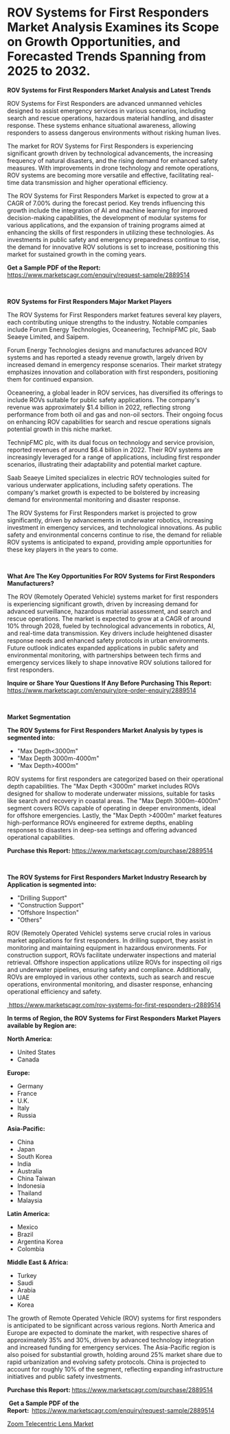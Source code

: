 <p><h1>ROV Systems for First Responders Market Analysis Examines its Scope on Growth Opportunities, and Forecasted Trends Spanning from 2025 to 2032.</h1></p><p><strong>ROV Systems for First Responders Market Analysis and Latest Trends</strong></p>
<p><p>ROV Systems for First Responders are advanced unmanned vehicles designed to assist emergency services in various scenarios, including search and rescue operations, hazardous material handling, and disaster response. These systems enhance situational awareness, allowing responders to assess dangerous environments without risking human lives.</p><p>The market for ROV Systems for First Responders is experiencing significant growth driven by technological advancements, the increasing frequency of natural disasters, and the rising demand for enhanced safety measures. With improvements in drone technology and remote operations, ROV systems are becoming more versatile and effective, facilitating real-time data transmission and higher operational efficiency.</p><p>The ROV Systems for First Responders Market is expected to grow at a CAGR of 7.00% during the forecast period. Key trends influencing this growth include the integration of AI and machine learning for improved decision-making capabilities, the development of modular systems for various applications, and the expansion of training programs aimed at enhancing the skills of first responders in utilizing these technologies. As investments in public safety and emergency preparedness continue to rise, the demand for innovative ROV solutions is set to increase, positioning this market for sustained growth in the coming years.</p></p>
<p><strong>Get a Sample PDF of the Report:&nbsp;</strong> <a href="https://www.marketscagr.com/enquiry/request-sample/2889514?utm_campaign=2471&utm_medium=2&utm_source=Github&utm_content=ia&utm_term=14032025&utm_id=rov-systems-for-first-responders">https://www.marketscagr.com/enquiry/request-sample/2889514</a></p>
<p>&nbsp;</p>
<p><strong>ROV Systems for First Responders Major Market Players</strong></p>
<p><p>The ROV Systems for First Responders market features several key players, each contributing unique strengths to the industry. Notable companies include Forum Energy Technologies, Oceaneering, TechnipFMC plc, Saab Seaeye Limited, and Saipem.</p><p>Forum Energy Technologies designs and manufactures advanced ROV systems and has reported a steady revenue growth, largely driven by increased demand in emergency response scenarios. Their market strategy emphasizes innovation and collaboration with first responders, positioning them for continued expansion.</p><p>Oceaneering, a global leader in ROV services, has diversified its offerings to include ROVs suitable for public safety applications. The company's revenue was approximately $1.4 billion in 2022, reflecting strong performance from both oil and gas and non-oil sectors. Their ongoing focus on enhancing ROV capabilities for search and rescue operations signals potential growth in this niche market.</p><p>TechnipFMC plc, with its dual focus on technology and service provision, reported revenues of around $6.4 billion in 2022. Their ROV systems are increasingly leveraged for a range of applications, including first responder scenarios, illustrating their adaptability and potential market capture.</p><p>Saab Seaeye Limited specializes in electric ROV technologies suited for various underwater applications, including safety operations. The company's market growth is expected to be bolstered by increasing demand for environmental monitoring and disaster response.</p><p>The ROV Systems for First Responders market is projected to grow significantly, driven by advancements in underwater robotics, increasing investment in emergency services, and technological innovations. As public safety and environmental concerns continue to rise, the demand for reliable ROV systems is anticipated to expand, providing ample opportunities for these key players in the years to come.</p></p>
<p>&nbsp;</p>
<p><strong>What Are The Key Opportunities For ROV Systems for First Responders Manufacturers?</strong></p>
<p><p>The ROV (Remotely Operated Vehicle) systems market for first responders is experiencing significant growth, driven by increasing demand for advanced surveillance, hazardous material assessment, and search and rescue operations. The market is expected to grow at a CAGR of around 10% through 2028, fueled by technological advancements in robotics, AI, and real-time data transmission. Key drivers include heightened disaster response needs and enhanced safety protocols in urban environments. Future outlook indicates expanded applications in public safety and environmental monitoring, with partnerships between tech firms and emergency services likely to shape innovative ROV solutions tailored for first responders.</p></p>
<p><strong>Inquire or Share Your Questions If Any Before Purchasing This Report:</strong> <a href="https://www.marketscagr.com/enquiry/pre-order-enquiry/2889514?utm_campaign=2471&utm_medium=2&utm_source=Github&utm_content=ia&utm_term=14032025&utm_id=rov-systems-for-first-responders">https://www.marketscagr.com/enquiry/pre-order-enquiry/2889514</a></p>
<p>&nbsp;</p>
<p><strong>Market Segmentation</strong></p>
<p><strong>The ROV Systems for First Responders Market Analysis by types is segmented into:</strong></p>
<p><ul><li>"Max Depth<3000m"</li><li>"Max Depth 3000m-4000m"</li><li>"Max Depth>4000m"</li></ul></p>
<p><p>ROV systems for first responders are categorized based on their operational depth capabilities. The "Max Depth <3000m" market includes ROVs designed for shallow to moderate underwater missions, suitable for tasks like search and recovery in coastal areas. The "Max Depth 3000m-4000m" segment covers ROVs capable of operating in deeper environments, ideal for offshore emergencies. Lastly, the "Max Depth >4000m" market features high-performance ROVs engineered for extreme depths, enabling responses to disasters in deep-sea settings and offering advanced operational capabilities.</p></p>
<p><strong>Purchase this Report:&nbsp;</strong><a href="https://www.marketscagr.com/purchase/2889514?utm_campaign=2471&utm_medium=2&utm_source=Github&utm_content=ia&utm_term=14032025&utm_id=rov-systems-for-first-responders">https://www.marketscagr.com/purchase/2889514</a></p>
<p>&nbsp;</p>
<p><strong>The ROV Systems for First Responders Market Industry Research by Application is segmented into:</strong></p>
<p><ul><li>"Drilling Support"</li><li>"Construction Support"</li><li>"Offshore Inspection"</li><li>"Others"</li></ul></p>
<p><p>ROV (Remotely Operated Vehicle) systems serve crucial roles in various market applications for first responders. In drilling support, they assist in monitoring and maintaining equipment in hazardous environments. For construction support, ROVs facilitate underwater inspections and material retrieval. Offshore inspection applications utilize ROVs for inspecting oil rigs and underwater pipelines, ensuring safety and compliance. Additionally, ROVs are employed in various other contexts, such as search and rescue operations, environmental monitoring, and disaster response, enhancing operational efficiency and safety.</p></p>
<p><a href="https://www.marketscagr.com/rov-systems-for-first-responders-r2889514?utm_campaign=2471&utm_medium=2&utm_source=Github&utm_content=ia&utm_term=14032025&utm_id=rov-systems-for-first-responders">&nbsp;https://www.marketscagr.com/rov-systems-for-first-responders-r2889514</a></p>
<p><strong>In terms of Region, the ROV Systems for First Responders Market Players available by Region are:</strong></p>
<p>
    <p> <strong> North America: </strong>
        <ul>
            <li>United States</li>
            <li>Canada</li>
        </ul>
        </p> 
    <p> <strong> Europe: </strong>
        <ul>
            <li>Germany</li>
            <li>France</li>
            <li>U.K.</li>
            <li>Italy</li>
            <li>Russia</li>
        </ul>
        </p> 
    <p> <strong> Asia-Pacific: </strong>
        <ul>
            <li>China</li>
            <li>Japan</li>
            <li>South Korea</li>
            <li>India</li>
            <li>Australia</li>
            <li>China Taiwan</li>
            <li>Indonesia</li>
            <li>Thailand</li>
            <li>Malaysia</li>
        </ul>
        </p> 
    <p> <strong> Latin America: </strong>
        <ul>
            <li>Mexico</li>
            <li>Brazil</li>
            <li>Argentina Korea</li>
            <li>Colombia</li>
        </ul>
        </p> 
    <p> <strong> Middle East & Africa: </strong>
        <ul>
            <li>Turkey</li>
            <li>Saudi</li>
            <li>Arabia</li>
            <li>UAE</li>
            <li>Korea</li>
        </ul>
    </p>
    </p>
<p><p>The growth of Remote Operated Vehicle (ROV) systems for first responders is anticipated to be significant across various regions. North America and Europe are expected to dominate the market, with respective shares of approximately 35% and 30%, driven by advanced technology integration and increased funding for emergency services. The Asia-Pacific region is also poised for substantial growth, holding around 25% market share due to rapid urbanization and evolving safety protocols. China is projected to account for roughly 10% of the segment, reflecting expanding infrastructure initiatives and public safety investments.</p></p>
<p><strong>Purchase this Report: </strong><a href="https://www.marketscagr.com/purchase/2889514?utm_campaign=2471&utm_medium=2&utm_source=Github&utm_content=ia&utm_term=14032025&utm_id=rov-systems-for-first-responders">https://www.marketscagr.com/purchase/2889514</a></p>
<p>&nbsp;<strong>Get a Sample PDF of the Report:&nbsp;&nbsp;</strong><a href="https://www.marketscagr.com/enquiry/request-sample/2889514?utm_campaign=2471&utm_medium=2&utm_source=Github&utm_content=ia&utm_term=14032025&utm_id=rov-systems-for-first-responders">https://www.marketscagr.com/enquiry/request-sample/2889514</a></p>
<p><strong></strong></p>
<p><p><a href="https://github.com/suleimannichelle7/Market-Research-Report-List-1/blob/main/zoom-telecentric-lens-market.md?utm_campaign=2471&utm_medium=2&utm_source=Github&utm_content=ia&utm_term=14032025&utm_id=rov-systems-for-first-responders">Zoom Telecentric Lens Market</a></p></p>